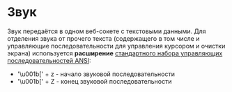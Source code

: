 # Звук

Звук передаётся в одном веб-сокете с текстовыми данными.
Для отделения звука от прочего текста (содержащего в том числе и управляющие последовательности для управления курсором и очистки экрана)
используется **расширение** [стандартного набора управляющих последовательностей ANSI](https://ru.wikipedia.org/wiki/%D0%A3%D0%BF%D1%80%D0%B0%D0%B2%D0%BB%D1%8F%D1%8E%D1%89%D0%B8%D0%B5_%D0%BF%D0%BE%D1%81%D0%BB%D0%B5%D0%B4%D0%BE%D0%B2%D0%B0%D1%82%D0%B5%D0%BB%D1%8C%D0%BD%D0%BE%D1%81%D1%82%D0%B8_ANSI):
* '\u001b[' + z - начало звуковой последовательности
* '\u001b[' + Z - конец звуковой последовательности
